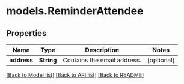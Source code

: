 # models.ReminderAttendee
## Properties
Name | Type | Description | Notes
------------ | ------------- | ------------- | -------------
**address** | **String** | Contains the email address. | [optional] 



[[Back to Model list]](README.md#documentation-for-models) [[Back to API list]](README.md#documentation-for-api-endpoints) [[Back to README]](README.md)


